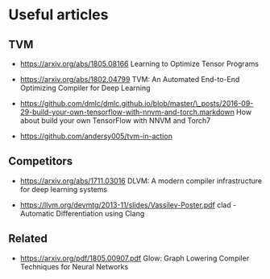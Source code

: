 Useful articles
===============

TVM
---

* https://arxiv.org/abs/1805.08166
  Learning to Optimize Tensor Programs

* https://arxiv.org/abs/1802.04799
  TVM: An Automated End-to-End Optimizing Compiler for Deep Learning

* https://github.com/dmlc/dmlc.github.io/blob/master/\_posts/2016-09-29-build-your-own-tensorflow-with-nnvm-and-torch.markdown
  How about build your own TensorFlow with NNVM and Torch7

* https://github.com/andersy005/tvm-in-action

Competitors
-----------

* https://arxiv.org/abs/1711.03016
  DLVM: A modern compiler infrastructure for deep learning systems

* https://llvm.org/devmtg/2013-11/slides/Vassilev-Poster.pdf
  clad - Automatic Differentiation using Clang

Related
-------

* https://arxiv.org/pdf/1805.00907.pdf
  Glow: Graph Lowering Compiler Techniques for Neural Networks
